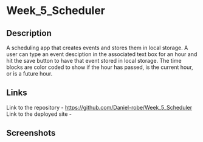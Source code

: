 # Week_5_Scheduler

## Description 

A scheduling app that creates events and stores them in local storage. A user can type an event desciption in the associated text box for an hour and hit the save button to have that event stored in local storage. The time blocks are color coded to show if the hour has passed, is the current hour, or is a future hour. 

## Links 

Link to the repository - https://github.com/Daniel-robe/Week_5_Scheduler
Link to the deployed site -

## Screenshots
